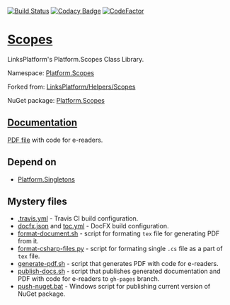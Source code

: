 [![Build Status](https://travis-ci.com/linksplatform/Scopes.svg?branch=master)](https://travis-ci.com/linksplatform/Scopes)
[![Codacy Badge](https://api.codacy.com/project/badge/Grade/b8434558347046c28ad0224cab87137e)](https://www.codacy.com/app/drakonard/Scopes?utm_source=github.com&amp;utm_medium=referral&amp;utm_content=linksplatform/Scopes&amp;utm_campaign=Badge_Grade)
[![CodeFactor](https://www.codefactor.io/repository/github/linksplatform/Scopes/badge)](https://www.codefactor.io/repository/github/linksplatform/Scopes)

# [Scopes](https://github.com/linksplatform/Scopes)

LinksPlatform's Platform.Scopes Class Library.

Namespace: [Platform.Scopes](https://linksplatform.github.io/Scopes/api/Platform.Scopes.html)

Forked from: [LinksPlatform/Helpers/Scopes](https://github.com/linksplatform/Helpers/tree/e27f7586f8015cad596b6aa3c2df2ac2a3dadb60/Scopes)

NuGet package: [Platform.Scopes](https://www.nuget.org/packages/Platform.Scopes)

## [Documentation](https://linksplatform.github.io/Scopes)
[PDF file](https://linksplatform.github.io/Scopes/Platform.Scopes.pdf) with code for e-readers.

## Depend on
* [Platform.Singletons](https://github.com/linksplatform/Singletons)

## Mystery files
* [.travis.yml](https://github.com/linksplatform/Scopes/blob/master/.travis.yml) - Travis CI build configuration.
* [docfx.json](https://github.com/linksplatform/Scopes/blob/master/docfx.json) and [toc.yml](https://github.com/linksplatform/Scopes/blob/master/toc.yml) - DocFX build configuration.
* [format-document.sh](https://github.com/linksplatform/Scopes/blob/master/format-document.sh) - script for formating `tex` file for generating PDF from it.
* [format-csharp-files.py](https://github.com/linksplatform/Scopes/blob/master/format-csharp-files.py) - script for formating single `.cs` file as a part of `tex` file.
* [generate-pdf.sh](https://github.com/linksplatform/Scopes/blob/master/generate-pdf.sh) - script that generates PDF with code for e-readers.
* [publish-docs.sh](https://github.com/linksplatform/Scopes/blob/master/publish-docs.sh) - script that publishes generated documentation and PDF with code for e-readers to `gh-pages` branch.
* [push-nuget.bat](https://github.com/linksplatform/Scopes/blob/master/push-nuget.bat) - Windows script for publishing current version of NuGet package.